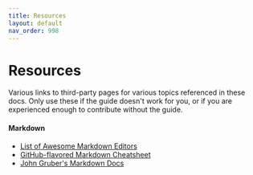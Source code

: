 ```yaml
---
title: Resources
layout: default
nav_order: 998
---
```


# Resources
Various links to third-party pages for various topics referenced in these docs. Only use these if the guide doesn't work for you, or if you are experienced enough to contribute without the guide.

#### Markdown
- [List of Awesome Markdown Editors](https://github.com/mundimark/awesome-markdown-editors)
- [GitHub-flavored Markdown Cheatsheet](https://github.com/adam-p/markdown-here/wiki/Markdown-Cheatsheet)
- [John Gruber's Markdown Docs](https://daringfireball.net/projects/markdown/syntax)